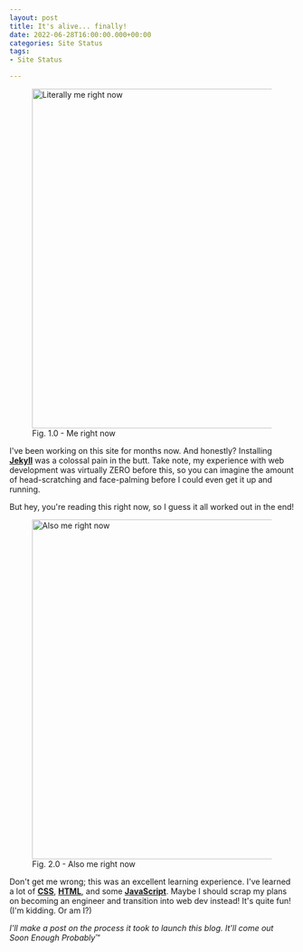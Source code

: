 ```yaml
---
layout: post
title: It's alive... finally!
date: 2022-06-28T16:00:00.000+00:00
categories: Site Status
tags:
- Site Status

---
```

<figure> <img src="https://cdn.discordapp.com/attachments/993410728088305734/993757362487828550/unknown.png" alt="Literally me right now" style="width:600px;"> <figcaption>Fig. 1.0 - Me right now</figcaption> </figure>

I've been working on this site for months now. And honestly? Installing [**Jekyll**](https://jekyllrb.com/) was a colossal pain in the butt. Take note, my experience with web development was virtually ZERO before this, so you can imagine the amount of head-scratching and face-palming before I could even get it up and running.

But hey, you're reading this right now, so I guess it all worked out in the end!

<figure> <img src="https://cdn.discordapp.com/attachments/993410728088305734/994119095517720737/039.jpg" alt="Also me right now" style="width:600px;"> <figcaption>Fig. 2.0 - Also me right now</figcaption> </figure>

Don't get me wrong; this was an excellent learning experience. I've learned a lot of [**CSS**](https://developer.mozilla.org/en-US/docs/Web/css), [**HTML**](https://developer.mozilla.org/en-US/docs/Web/HTML), and some [**JavaScript**](https://developer.mozilla.org/en-US/docs/Web/javascript). Maybe I should scrap my plans on becoming an engineer and transition into web dev instead! It's quite fun! (I'm kidding. Or am I?)

_I'll make a post on the process it took to launch this blog. It'll come out Soon Enough Probably_™